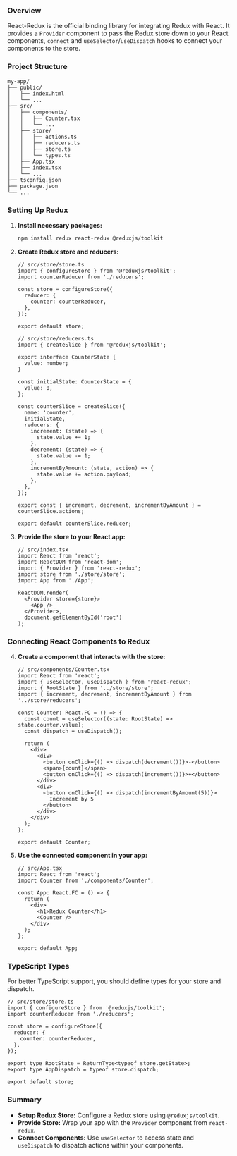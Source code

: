 ### Overview
React-Redux is the official binding library for integrating Redux with React. It provides a `Provider` component to pass the Redux store down to your React components, `connect` and `useSelector`/`useDispatch` hooks to connect your components to the store.

### Project Structure
```
my-app/
├── public/
│   ├── index.html
│   └── ...
├── src/
│   ├── components/
│   │   ├── Counter.tsx
│   │   └── ...
│   ├── store/
│   │   ├── actions.ts
│   │   ├── reducers.ts
│   │   ├── store.ts
│   │   └── types.ts
│   ├── App.tsx
│   ├── index.tsx
│   └── ...
├── tsconfig.json
├── package.json
└── ...
```

### Setting Up Redux

1. **Install necessary packages:**
   ```bash
   npm install redux react-redux @reduxjs/toolkit
   ```

2. **Create Redux store and reducers:**

   ```tsx
   // src/store/store.ts
   import { configureStore } from '@reduxjs/toolkit';
   import counterReducer from './reducers';

   const store = configureStore({
     reducer: {
       counter: counterReducer,
     },
   });

   export default store;
   ```

   ```tsx
   // src/store/reducers.ts
   import { createSlice } from '@reduxjs/toolkit';

   export interface CounterState {
     value: number;
   }

   const initialState: CounterState = {
     value: 0,
   };

   const counterSlice = createSlice({
     name: 'counter',
     initialState,
     reducers: {
       increment: (state) => {
         state.value += 1;
       },
       decrement: (state) => {
         state.value -= 1;
       },
       incrementByAmount: (state, action) => {
         state.value += action.payload;
       },
     },
   });

   export const { increment, decrement, incrementByAmount } = counterSlice.actions;

   export default counterSlice.reducer;
   ```

3. **Provide the store to your React app:**

   ```tsx
   // src/index.tsx
   import React from 'react';
   import ReactDOM from 'react-dom';
   import { Provider } from 'react-redux';
   import store from './store/store';
   import App from './App';

   ReactDOM.render(
     <Provider store={store}>
       <App />
     </Provider>,
     document.getElementById('root')
   );
   ```

### Connecting React Components to Redux

4. **Create a component that interacts with the store:**

   ```tsx
   // src/components/Counter.tsx
   import React from 'react';
   import { useSelector, useDispatch } from 'react-redux';
   import { RootState } from '../store/store';
   import { increment, decrement, incrementByAmount } from '../store/reducers';

   const Counter: React.FC = () => {
     const count = useSelector((state: RootState) => state.counter.value);
     const dispatch = useDispatch();

     return (
       <div>
         <div>
           <button onClick={() => dispatch(decrement())}>-</button>
           <span>{count}</span>
           <button onClick={() => dispatch(increment())}>+</button>
         </div>
         <div>
           <button onClick={() => dispatch(incrementByAmount(5))}>
             Increment by 5
           </button>
         </div>
       </div>
     );
   };

   export default Counter;
   ```

5. **Use the connected component in your app:**

   ```tsx
   // src/App.tsx
   import React from 'react';
   import Counter from './components/Counter';

   const App: React.FC = () => {
     return (
       <div>
         <h1>Redux Counter</h1>
         <Counter />
       </div>
     );
   };

   export default App;
   ```

### TypeScript Types
For better TypeScript support, you should define types for your store and dispatch.

```tsx
// src/store/store.ts
import { configureStore } from '@reduxjs/toolkit';
import counterReducer from './reducers';

const store = configureStore({
  reducer: {
    counter: counterReducer,
  },
});

export type RootState = ReturnType<typeof store.getState>;
export type AppDispatch = typeof store.dispatch;

export default store;
```

### Summary
- **Setup Redux Store:** Configure a Redux store using `@reduxjs/toolkit`.
- **Provide Store:** Wrap your app with the `Provider` component from `react-redux`.
- **Connect Components:** Use `useSelector` to access state and `useDispatch` to dispatch actions within your components.
